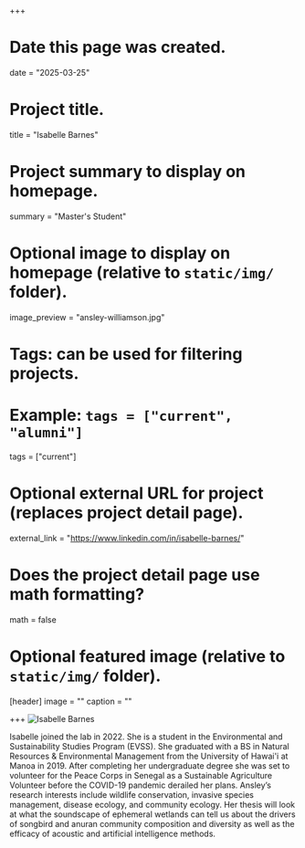 +++
# Date this page was created.
date = "2025-03-25"

# Project title.
title = "Isabelle Barnes"

# Project summary to display on homepage.
summary = "Master's Student"

# Optional image to display on homepage (relative to `static/img/` folder).
image_preview = "ansley-williamson.jpg"

# Tags: can be used for filtering projects.
# Example: `tags = ["current", "alumni"]`
tags = ["current"]

# Optional external URL for project (replaces project detail page).
external_link = "https://www.linkedin.com/in/isabelle-barnes/"

# Does the project detail page use math formatting?
math = false

# Optional featured image (relative to `static/img/` folder).
[header]
image = ""
caption = ""

+++
![Isabelle Barnes](/img/isabelle-barnes.jpg)

Isabelle joined the lab in 2022. She is a student in the Environmental and
Sustainability Studies Program (EVSS). She graduated with a BS in Natural
Resources & Environmental Management from the University of Hawai'i at Manoa in
2019. After completing her undergraduate degree she was set to volunteer for the
Peace Corps in Senegal as a Sustainable Agriculture Volunteer before the
COVID-19 pandemic derailed her plans. Ansley’s research interests include
wildlife conservation, invasive species management, disease ecology, and
community ecology. Her thesis will look at what the soundscape of ephemeral
wetlands can tell us about the drivers of songbird and anuran community
composition and diversity as well as the efficacy of acoustic and artificial
intelligence methods.


